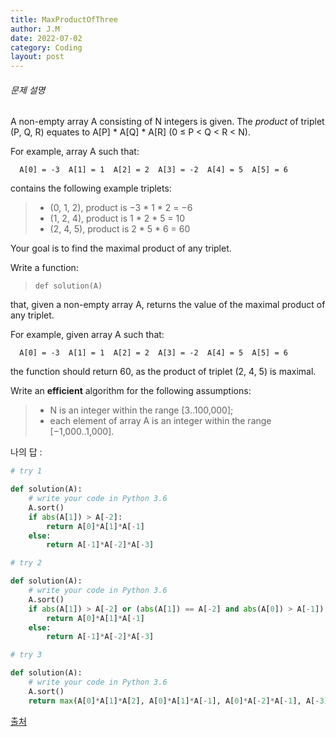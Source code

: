```yaml
---
title: MaxProductOfThree
author: J.M
date: 2022-07-02
category: Coding
layout: post
---
```


###### 문제 설명

A non-empty array A consisting of N integers is given. The *product* of triplet (P, Q, R) equates to A[P] * A[Q] * A[R] (0 ≤ P < Q < R < N).

For example, array A such that:

```
  A[0] = -3  A[1] = 1  A[2] = 2  A[3] = -2  A[4] = 5  A[5] = 6
```

contains the following example triplets:

> - (0, 1, 2), product is −3 * 1 * 2 = −6
> - (1, 2, 4), product is 1 * 2 * 5 = 10
> - (2, 4, 5), product is 2 * 5 * 6 = 60

Your goal is to find the maximal product of any triplet.

Write a function:

> ```
> def solution(A)
> ```

that, given a non-empty array A, returns the value of the maximal product of any triplet.

For example, given array A such that:

```
  A[0] = -3  A[1] = 1  A[2] = 2  A[3] = -2  A[4] = 5  A[5] = 6
```

the function should return 60, as the product of triplet (2, 4, 5) is maximal.

Write an **efficient** algorithm for the following assumptions:

> - N is an integer within the range [3..100,000];
> - each element of array A is an integer within the range [−1,000..1,000].

나의 답 : 

```python
# try 1

def solution(A):
    # write your code in Python 3.6
    A.sort()
    if abs(A[1]) > A[-2]:
        return A[0]*A[1]*A[-1]
    else:
        return A[-1]*A[-2]*A[-3]
```

```python
# try 2

def solution(A):
    # write your code in Python 3.6
    A.sort()
    if abs(A[1]) > A[-2] or (abs(A[1]) == A[-2] and abs(A[0]) > A[-1]):
        return A[0]*A[1]*A[-1]
    else:
        return A[-1]*A[-2]*A[-3]
```

```python
# try 3

def solution(A):
    # write your code in Python 3.6
    A.sort()
    return max(A[0]*A[1]*A[2], A[0]*A[1]*A[-1], A[0]*A[-2]*A[-1], A[-3]*A[-2]*A[-1])
```

[출처](https://app.codility.com/programmers/lessons/6-sorting/max_product_of_three/start/)
